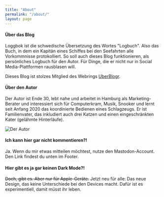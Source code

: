 ```yaml
---
title: "About"
permalink: "/about/"
layout: page
---
```


#### Über das Blog
Loggbok ist die schwedische Übersetzung des Wortes "Logbuch". Also das Buch, in dem ein Kapitän eines Schiffes bei den Seefahrten alle Vorkommnisse protokolliert. So soll auch dieses Blog funktionieren, als persönliches Logbuch für den Autor. Für Dinge, die er nicht nur in Social Media-Plattformen rausblasen will.

Dieses Blog ist stolzes Mitglied des Webrings [UberBlogr](https://uberblogr.de/).
  
#### Über den Autor
Der Autor ist Ende 30, lebt nahe und arbeitet in Hamburg als Marketing-Berater und interessiert sich für Computerkram, Musik, Snooker und lernt seit Anfang 2020 das koordinierte Bedienen eines Schlagzeugs. Er ist Familienvater, das inkludiert auch drei Katzen und einen eingeschränkten Kater (gelähmte Hinterläufe).

![Der Autor](/assets/autor.jpeg)
  
#### Ich kann hier gar nicht kommentieren?!
Ja. Wenn du mir etwas mitteilen möchtest, nutze den Mastodon-Account. Den Link findest du unten im Footer.
  
#### Hier gibt es ja gar keinen Dark Mode?!
~~Doch, gibt es. Aber nur für Apple-Geräte.~~ Jetzt neu für alle: Das neue Design, das keine Unterschiede bei den Devices macht. Dafür ist es experimentiell, damit müsst ihr leben.